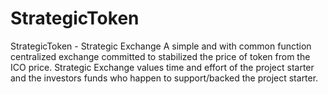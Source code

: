 # StrategicToken

StrategicToken - Strategic Exchange 
A simple and with common function centralized exchange committed to stabilized the price of token from the ICO price. Strategic Exchange values time and effort of the project starter and the investors funds who happen to support/backed the project starter.
